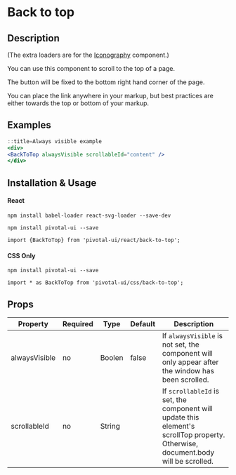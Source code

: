 # Back to top

## Description

(The extra loaders are for the [Iconography](/icons) component.)

You can use this component to scroll to the top of a page.

The button will be fixed to the bottom right hand corner of the page.

You can place the link anywhere in your markup, but best practices are either towards the top or bottom of your markup.

## Examples

```jsx
::title=Always visible example
<div>
<BackToTop alwaysVisible scrollableId="content" />
</div>
```

## Installation & Usage

#### React
`npm install babel-loader react-svg-loader --save-dev`

`npm install pivotal-ui --save`

`import {BackToTop} from 'pivotal-ui/react/back-to-top';`

#### CSS Only
`npm install pivotal-ui --save`

`import * as BackToTop from 'pivotal-ui/css/back-to-top';`


## Props

Property       | Required | Type   | Default | Description
---------------|----------|--------|---------|------------
alwaysVisible  | no       | Boolen | false   | If `alwaysVisible` is not set, the component will only appear after the window has been scrolled.
scrollableId   | no       | String |         | If `scrollableId` is set, the component will update this element's scrollTop property. Otherwise, document.body will be scrolled.
